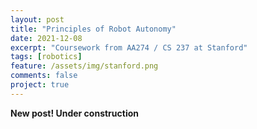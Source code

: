 ```yaml
---
layout: post
title: "Principles of Robot Autonomy"
date: 2021-12-08
excerpt: "Coursework from AA274 / CS 237 at Stanford"
tags: [robotics]
feature: /assets/img/stanford.png
comments: false
project: true
---
```


**New post! Under construction**
